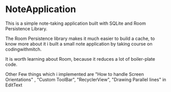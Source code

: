 # NoteApplication

This is a simple note-taking application built with SQLite and Room Persistence Library. 

The Room Persistence library makes it much easier to build a cache, to know more about it i built a small note application by taking course on codingwithmitch.

It is worth learning about Room, because it reduces a lot of boiler-plate code.

Other Few things which i implemented are "How to handle Screen Orientations" , "Custom ToolBar", "RecyclerView", "Drawing Parallel lines" in EditText

